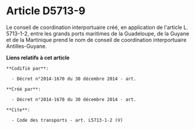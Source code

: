 # Article D5713-9

Le conseil de coordination interportuaire créé, en application de l'article L. 5713-1-2, entre les grands ports maritimes de
la Guadeloupe, de la Guyane et de la Martinique prend le nom de conseil de coordination interportuaire Antilles-Guyane.

**Liens relatifs à cet article**

	**Codifié par**:

	  - Décret n°2014-1670 du 30 décembre 2014 - art.

	**Créé par**:

	  - Décret n°2014-1670 du 30 décembre 2014 - art.

	**Cite**:

	  - Code des transports - art. L5713-1-2 (V)
